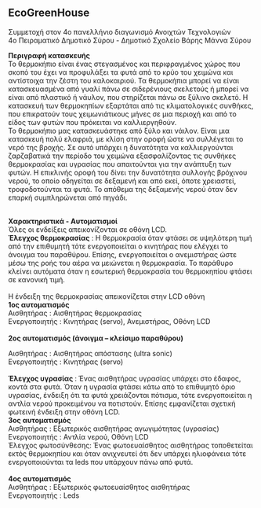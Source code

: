 <h2>EcoGreenHouse</h2>
<p>
Συμμετοχή στον 4ο πανελλήνιο διαγωνισμό Ανοιχτών Τεχνολογιών <br>
4ο Πειραματικό Δημοτικό Σύρου - Δημοτικό Σχολείο Βάρης Μάννα Σύρου<br>
</p>
<b> Περιγραφή κατασκευής <br></b>
Το θερμοκήπιο είναι ένας στεγασμένος και περιφραγμένος χώρος που σκοπό του έχει να προφυλάξει τα φυτά από το κρύο του χειμώνα και αντίστοιχα την ζέστη του καλοκαιριού. Τα θερμοκήπια μπορεί να είναι κατασκευασμένα από γυαλί πάνω σε σιδερένιους σκελετούς ή μπορεί να είναι από πλαστικό ή νάυλον, που στηρίζεται πάνω σε ξύλινο σκελετό. Η κατασκευή των θερμοκηπίων εξαρτάται από τις κλιματολογικές συνθήκες, που επικρατούν τους χειμωνιάτικους μήνες σε μια περιοχή και από το είδος των φυτών που πρόκειται να καλλιεργηθούν. 
<br>
Το θερμοκήπιο μας κατασκευάστηκε από ξύλο και νάιλον. Είναι μια  κατασκευή πολύ ελαφριά, με κλίση στην οροφή ώστε να συλλέγεται το νερό της βροχής. Σε αυτό υπάρχει η δυνατότητα να καλλιεργούνται ζαρζαβατικά την περίοδο του χειμώνα εξασφαλίζοντας τις συνθήκες θερμοκρασίας και υγρασίας που απαιτούνται για την ανάπτυξη των φυτών. Η επικλινής οροφή του δίνει την δυνατότητα συλλογής βρόχινου νερού, το οποίο οδηγείται σε δεξαμενή και από εκεί, όποτε χρειαστεί, τροφοδοτούνται τα φυτά. Το απόθεμα της δεξαμενής νερού όταν δεν επαρκή συμπληρώνεται από πηγάδι.
<br><b><br>
  
Χαρακτηριστικά - Αυτοματισμοί  </b><br>
Όλες οι ενδείξεις απεικονίζονται σε οθόνη LCD.<br>
<b>Έλεγχος θερμοκρασίας</b> : Η θερμοκρασία όταν φτάσει σε υψηλότερη τιμή από την επιθυμητή τότε ενεργοποιείται ο κινητήρας που ελέγχει το άνοιγμα του παραθύρου. Επίσης, ενεργοποιείται ο ανεμιστήρας ώστε μέσω της ροής του αέρα να μειώνεται η θερμοκρασία. Το παράθυρο κλείνει αυτόματα όταν η εσωτερική θερμοκρασία του θερμοκηπίου φτάσει σε κανονική τιμή.  
<br>
Η ένδειξη της θερμοκρασίας απεικονίζεται στην LCD οθόνη 
<br>
<b>1ος αυτοματισμός</b> <br>
Αισθητήρας : Αισθητήρας θερμοκρασίας <br>
Ενεργοποιητής :  Κινητήρας (servo), Ανεμιστήρας, Οθόνη LCD<br>
<br><b>
2ος αυτοματισμός (άνοιγμα – κλείσιμο παραθύρου)</br></b>

Αισθητήρας : Αισθητήρας απόστασης (ultra sonic)<br>
Ενεργοποιητής :  Κινητήρας (servo)<br>
<br>
<b>
Έλεγχος υγρασίας </b>: Ένας αισθητήρας υγρασίας υπάρχει στο έδαφος, κοντά στα φυτά. Όταν η υγρασία φτάσει κάτω από το επιθυμητό όριο υγρασίας, ένδειξη ότι τα φυτά χρειάζονται πότισμα, τότε ενεργοποιείται η αντλία νερού προκειμένου να ποτιστούν. Επίσης εμφανίζεται σχετική φωτεινή ένδειξη στην οθόνη LCD.
<b><br>
3ος αυτοματισμός <br></b>
Αισθητήρας : Εξωτερικός αισθητήρας αγωγιμότητας (υγρασίας) <br>
Ενεργοποιητής :  Αντλία νερού, Οθόνη LCD<br>
Έλεγχος φωτοσύνθεσης: Ένας φωτοευαίσθητος αισθητήρας τοποθετείται εκτός θερμοκηπίου και όταν ανιχνευτεί ότι δεν υπάρχει ηλιοφάνεια τότε ενεργοποιούνται τα leds που υπάρχουν πάνω από φυτά.<br>
<br><b>
4ος αυτοματισμός </br></b>
Αισθητήρας : Εξωτερικός φωτοευαίσθητος αισθητήρας  <br>
Ενεργοποιητής :  Leds
